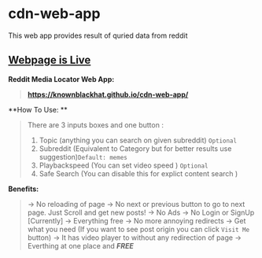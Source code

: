# cdn-web-app
This web app provides result of quried data from reddit
## [Webpage is Live](https://knownblackhat.github.io/cdn-web-app/)

**Reddit Media Locator Web App:**
> **<https://knownblackhat.github.io/cdn-web-app/>**

**How To Use: **
> There are 3 inputs boxes and one button :
> 1) Topic (anything you can search on given subreddit) `Optional`
> 2) Subreddit (Equivalent to Category but for better results use suggestion)`Default: memes`
> 3) Playbackspeed  (You can set video speed ) `Optional`
> 4) Safe Search (You can disable this for explict content search )

**Benefits:**
> -> No reloading of page
> -> No next or previous button to go to next page. Just Scroll and get new posts!
> -> No Ads
> -> No Login or SignUp [Currently]
> -> Everything free
> -> No more annoying redirects
> -> Get what you need (If you want to see post origin you can click `Visit Me` button)
> -> It has video player to without any redirection of page
> -> Everthing at one place and **_FREE_**
